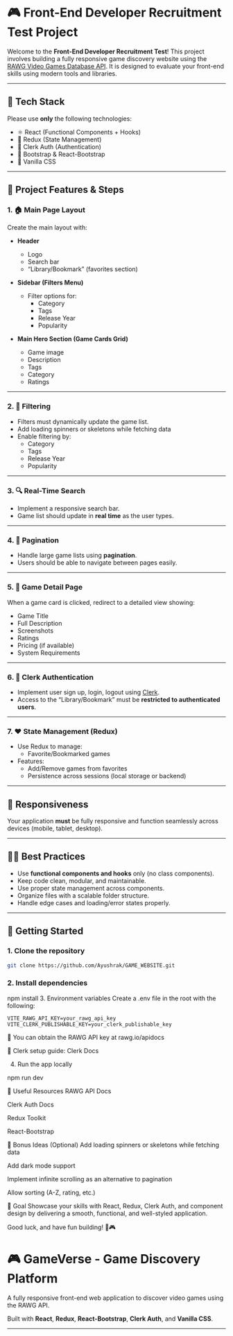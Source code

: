# 🎮 Front-End Developer Recruitment Test Project

Welcome to the **Front-End Developer Recruitment Test**! This project involves building a fully responsive game discovery website using the [RAWG Video Games Database API](https://rawg.io/apidocs). It is designed to evaluate your front-end skills using modern tools and libraries.

---

## 📌 Tech Stack

Please use **only** the following technologies:

- ⚛️ React (Functional Components + Hooks)
- 🧠 Redux (State Management)
- 🔐 Clerk Auth (Authentication)
- 🎨 Bootstrap & React-Bootstrap
- 💅 Vanilla CSS

---

## 📂 Project Features & Steps

### 1. 🏠 Main Page Layout

Create the main layout with:

- **Header**  
  - Logo  
  - Search bar  
  - “Library/Bookmark” (favorites section)

- **Sidebar (Filters Menu)**  
  - Filter options for:
    - Category
    - Tags
    - Release Year
    - Popularity

- **Main Hero Section (Game Cards Grid)**  
  - Game image  
  - Description  
  - Tags  
  - Category  
  - Ratings

---

### 2. 🧮 Filtering

- Filters must dynamically update the game list.
- Add loading spinners or skeletons while fetching data
- Enable filtering by:
  - Category
  - Tags
  - Release Year
  - Popularity

---

### 3. 🔍 Real-Time Search

- Implement a responsive search bar.
- Game list should update in **real time** as the user types.

---

### 4. 📄 Pagination

- Handle large game lists using **pagination**.
- Users should be able to navigate between pages easily.

---

### 5. 📘 Game Detail Page

When a game card is clicked, redirect to a detailed view showing:

- Game Title
- Full Description
- Screenshots
- Ratings
- Pricing (if available)
- System Requirements

---

### 6. 🔐 Clerk Authentication

- Implement user sign up, login, logout using [Clerk](https://clerk.com).
- Access to the “Library/Bookmark” must be **restricted to authenticated users**.

---

### 7. ❤️ State Management (Redux)

- Use Redux to manage:
  - Favorite/Bookmarked games
- Features:
  - Add/Remove games from favorites
  - Persistence across sessions (local storage or backend)

---

## 📱 Responsiveness

Your application **must** be fully responsive and function seamlessly across devices (mobile, tablet, desktop).

---

## 🧑‍💻 Best Practices

- Use **functional components and hooks** only (no class components).
- Keep code clean, modular, and maintainable.
- Use proper state management across components.
- Organize files with a scalable folder structure.
- Handle edge cases and loading/error states properly.

---

## 🚀 Getting Started

### 1. Clone the repository

```bash
git clone https://github.com/Ayushrak/GAME_WEBSITE.git

```
###  2. Install dependencies

npm install
3. Environment variables
Create a .env file in the root with the following:

```
VITE_RAWG_API_KEY=your_rawg_api_key
VITE_CLERK_PUBLISHABLE_KEY=your_clerk_publishable_key
```
🔑 You can obtain the RAWG API key at rawg.io/apidocs

🔐 Clerk setup guide: Clerk Docs

4. Run the app locally

npm run dev


🔗 Useful Resources
RAWG API Docs

Clerk Auth Docs

Redux Toolkit

React-Bootstrap

🧪 Bonus Ideas (Optional)
Add loading spinners or skeletons while fetching data

Add dark mode support

Implement infinite scrolling as an alternative to pagination

Allow sorting (A-Z, rating, etc.)

🎯 Goal
Showcase your skills with React, Redux, Clerk Auth, and component design by delivering a smooth, functional, and well-styled application.

Good luck, and have fun building! 🚀🎮




# 🎮 GameVerse - Game Discovery Platform

A fully responsive front-end web application to discover video games using the RAWG API.

Built with **React**, **Redux**, **React-Bootstrap**, **Clerk Auth**, and **Vanilla CSS**.

---

